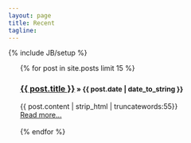 ```yaml
---
layout: page
title: Recent
tagline: 
---
```

{% include JB/setup %}

<ul class="toleft">
    {% for post in site.posts limit 15 %}
    <h3><strong><a href="{{ BASE_PATH }}{{ post.url }}">{{ post.title }}</a></strong><small> &raquo; <span>{{ post.date | date_to_string }}</span></small></h3>
    {{ post.content | strip_html | truncatewords:55}}<br>
    <a href="{{ post.url }}">Read more...</a><br><br>
    {% endfor %}
</ul>




